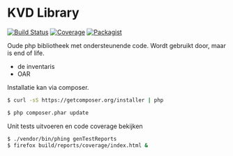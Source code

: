 KVD Library
===========

[![Build Status](https://travis-ci.org/OnroerendErfgoed/kvd.svg?branch=master)](https://travis-ci.org/OnroerendErfgoed/kvd)
[![Coverage](https://coveralls.io/repos/OnroerendErfgoed/kvd/badge.png?branch=master)](https://coveralls.io/r/OnroerendErfgoed/kvd?branch=master)
[![Packagist](https://poser.pugx.org/oe/kvd/v/stable.svg)](https://packagist.org/packages/oe/kvd)

Oude php bibliotheek met ondersteunende code. Wordt gebruikt door, maar is end
of life.
 * de inventaris
 * OAR

Installatie kan via composer.

```bash
$ curl -sS https://getcomposer.org/installer | php
```

```bash
$ php composer.phar update
```

Unit tests uitvoeren en code coverage bekijken
```bash
$ ./vendor/bin/phing genTestReports
$ firefox build/reports/coverage/index.html &
```
